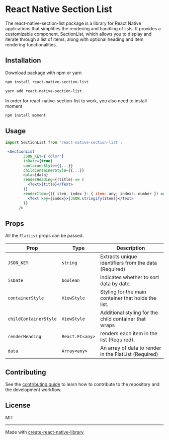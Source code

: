 # React Native Section List

The react-native-section-list package is a library for React Native applications that simplifies the rendering and handling of lists. It provides a customizable component, SectionList, which allows you to display and iterate through a list of items, along with optional heading and item rendering functionalities.

## Installation

Download package with npm or yarn

```sh
npm install react-native-section-list
```

```sh
yarn add react-native-section-list
```

In order for react-native-section-list to work, you also need to install moment

```sh
npm install moment  
```

## Usage

```js
import SectionList from 'react-native-section-list';
```

```jsx
 <SectionList
        JSON_KEY={'color'}
        isDate={true}
        containerStyle={{...}}
        childContainerStyle={{...}}
        data={data}
        renderHeading={(title) => (
          <Text>{title}</Text>
        )}
        renderItem={({ item, index }: { item: any; index?: number }) => (
          <Text key={index}>{JSON.stringify(item)}</Text>
        )}
      />
```

## Props

All the `FlatList` props can be passed.

| **Prop**                    | **Type**                         | **Description**                                                                                
| --------------------------- | -------------------------------- | ----------------------------------------------------------------------|
| `JSON_KEY`                  | `string`                         | Extracts unique identifiers from the data (Required)                  |                        
| `isDate`                    | `boolean`                        | indicates whether to sort data by date.                               |
| `containerStyle`            | `ViewStyle`                      | Styling for the main container that holds the list.                   |                        
| `childContainerStyle`       | `ViewStyle`                      | Additional styling for the child container that wraps                 |      
| `renderHeading`             | `React.FC<any>`                  | renders each item in the list (Required).                             |
| `data`                      | `Array<any>`                     | An array of data to render in the FlatList (Required)                 |

## Contributing

See the [contributing guide](CONTRIBUTING.md) to learn how to contribute to the repository and the development workflow.

## License

MIT

---

Made with [create-react-native-library](https://github.com/callstack/react-native-builder-bob)
